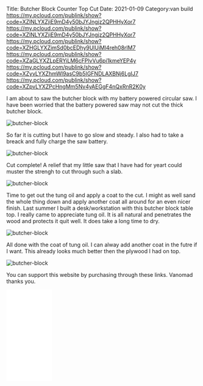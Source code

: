 Title: Butcher Block Counter Top Cut 
Date: 2021-01-09
Category:van build 
https://my.pcloud.com/publink/show?code=XZlNLYXZjiE9mD4y50bJYJngjz2QPHHyXor7
https://my.pcloud.com/publink/show?code=XZlNLYXZjiE9mD4y50bJYJngjz2QPHHyXor7
https://my.pcloud.com/publink/show?code=XZHGLYXZimSd0bcEDhy9UlUiMl4reh08rlM7
https://my.pcloud.com/publink/show?code=XZaGLYXZLpERYiLM6cFPlvVu6pi1kmeYEP4y
https://my.pcloud.com/publink/show?code=XZyvLYXZhmWl9asC9b5IGFNDLAXBNj6LgIJ7
https://my.pcloud.com/publink/show?code=XZpvLYXZPcHngMm5Nv4yAEGgF4nQxRnR2K0y

I am about to saw the butcher block with my battery powered circular saw.  I have been worried that the battery powered saw may not cut the thick butcher block.

![butcher-block](https://api.pcloud.com/getpubthumb?code=XZlNLYXZjiE9mD4y50bJYJngjz2QPHHyXor7&linkpassword=undefined&size=400x400&crop=0&type=autok)

So far it is cutting but I have to go slow and steady.  I also had to take a breack and fully charge the saw battery.

![butcher-block](https://api.pcloud.com/getpubthumb?code=XZHGLYXZimSd0bcEDhy9UlUiMl4reh08rlM7&linkpassword=undefined&size=400x400&crop=0&type=autok)

Cut complete!  A relief that my little saw that I have had for yeart could muster the strengh to cut through such a slab.

![butcher-block](https://api.pcloud.com/getpubthumb?code=XZaGLYXZLpERYiLM6cFPlvVu6pi1kmeYEP4y&linkpassword=undefined&size=400x400&crop=0&type=autok)

Time to get out the tung oil and apply a coat to the cut.  I might as well sand the whole thing down and apply another coat all around for an even nicer finish.  Last summer I built a desk/workstation with this butcher block table top.  I really came to appreciate tung oil.  It is all natural and penetrates the wood and protects it quit well.  It does take a long time to dry.

![butcher-block](https://api.pcloud.com/getpubthumb?code=XZyvLYXZhmWl9asC9b5IGFNDLAXBNj6LgIJ7&linkpassword=undefined&size=400x400&crop=0&type=autok)

All done with the coat of tung oil.  I can alway add another coat in the futre if I want.  This already looks much better then the plywood I had on top.

![butcher-block](https://api.pcloud.com/getpubthumb?code=XZpvLYXZPcHngMm5Nv4yAEGgF4nQxRnR2K0y&linkpassword=undefined&size=400x400&crop=0&type=autok)

You can support this website by purchasing through these links.  Vanomad thanks you.

<iframe style="width:120px;height:240px;" marginwidth="0" marginheight="0" scrolling="no" frameborder="0" src="//ws-na.amazon-adsystem.com/widgets/q?ServiceVersion=20070822&OneJS=1&Operation=GetAdHtml&MarketPlace=US&source=ac&ref=qf_sp_asin_til&ad_type=product_link&tracking_id=johnclcom-20&marketplace=amazon&amp;region=US&placement=B000I1QA6E&asins=B000I1QA6E&linkId=eda99f78ca7cb9eeb12de1ab7f11ec71&show_border=true&link_opens_in_new_window=true&price_color=333333&title_color=0066c0&bg_color=ffffff">
    </iframe>
